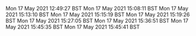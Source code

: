Mon 17 May 2021 12:49:27 BST
Mon 17 May 2021 15:08:11 BST
Mon 17 May 2021 15:13:10 BST
Mon 17 May 2021 15:15:19 BST
Mon 17 May 2021 15:19:26 BST
Mon 17 May 2021 15:27:05 BST
Mon 17 May 2021 15:36:51 BST
Mon 17 May 2021 15:45:35 BST
Mon 17 May 2021 15:45:41 BST

